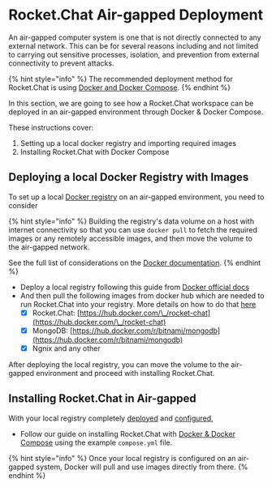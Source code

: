 # Rocket.Chat Air-gapped Deployment

An air-gapped computer system is one that is not directly connected to any external network. This can be for several reasons including and not limited to carrying out sensitive processes, isolation, and prevention from external connectivity to prevent attacks.

{% hint style="info" %}
The recommended deployment method for Rocket.Chat is using [Docker and Docker Compose](../../quick-start/installing-and-updating/rapid-deployment-methods/docker-and-docker-compose/).
{% endhint %}

In this section, we are going to see how a Rocket.Chat workspace can be deployed in an air-gapped environment through Docker & Docker Compose.

These instructions cover:

1. Setting up a local docker registry and importing required images
2. Installing Rocket.Chat with Docker Compose

## Deploying a local Docker Registry with Images

To set up a local [Docker registry](https://docs.docker.com/registry/) on an air-gapped environment, you need to consider

{% hint style="info" %}
Building the registry's data volume on a host with internet connectivity so that you can use `docker pull` to fetch the required images or any remotely accessible images, and then move the volume to the air-gapped network.

See the full list of considerations on the [Docker documentation](https://docs.docker.com/registry/deploying/#considerations-for-air-gapped-registries).
{% endhint %}

* Deploy a local registry following this guide from [Docker official docs](https://docs.docker.com/registry/deploying/)
* And then pull the following images from docker hub which are needed to run Rocket.Chat into your registry. More details on how to do that [here](https://docs.docker.com/registry/deploying/#copy-an-image-from-docker-hub-to-your-registry)
  * [x] Rocket.Chat: [https://hub.docker.com/\_/rocket-chat](https://hub.docker.com/\_/rocket-chat)
  * [x] MongoDB: [https://hub.docker.com/r/bitnami/mongodb](https://hub.docker.com/r/bitnami/mongodb)
  * [x] Ngnix and any other

After deploying the local registry, you can move the volume to the air-gapped environment and proceed with installing Rocket.Chat.

## Installing Rocket.Chat in Air-gapped

With your local registry completely [deployed](https://docs.docker.com/registry/deploying/) and [configured](https://docs.docker.com/registry/configuration/),&#x20;

* Follow our guide on installing Rocket.Chat with [Docker & Docker Compose](../../quick-start/installing-and-updating/rapid-deployment-methods/docker-and-docker-compose/#fetching-compose-file) using the example `compose.yml` file.

{% hint style="info" %}
Once your local registry is configured on an air-gapped system, Docker will pull and use images directly from there.
{% endhint %}
